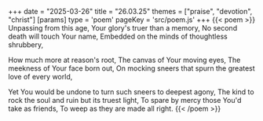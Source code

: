+++
date = "2025-03-26"
title = "26.03.25"
themes = ["praise", "devotion", "christ"]
[params]
  type = 'poem'
  pageKey = 'src/poem.js'
+++
{{< poem >}}
Unpassing from this age,
Your glory's truer than a memory,
No second death will touch Your name,
Embedded on the minds of thoughtless shrubbery,

How much more at reason's root,
The canvas of Your moving eyes,
The meekness of Your face born out,
On mocking sneers that spurn the greatest love of every world,

Yet You would be undone to turn such sneers to deepest agony,
The kind to rock the soul and ruin but its truest light,
To spare by mercy those You'd take as friends,
To weep as they are made all right.
{{< /poem >}}